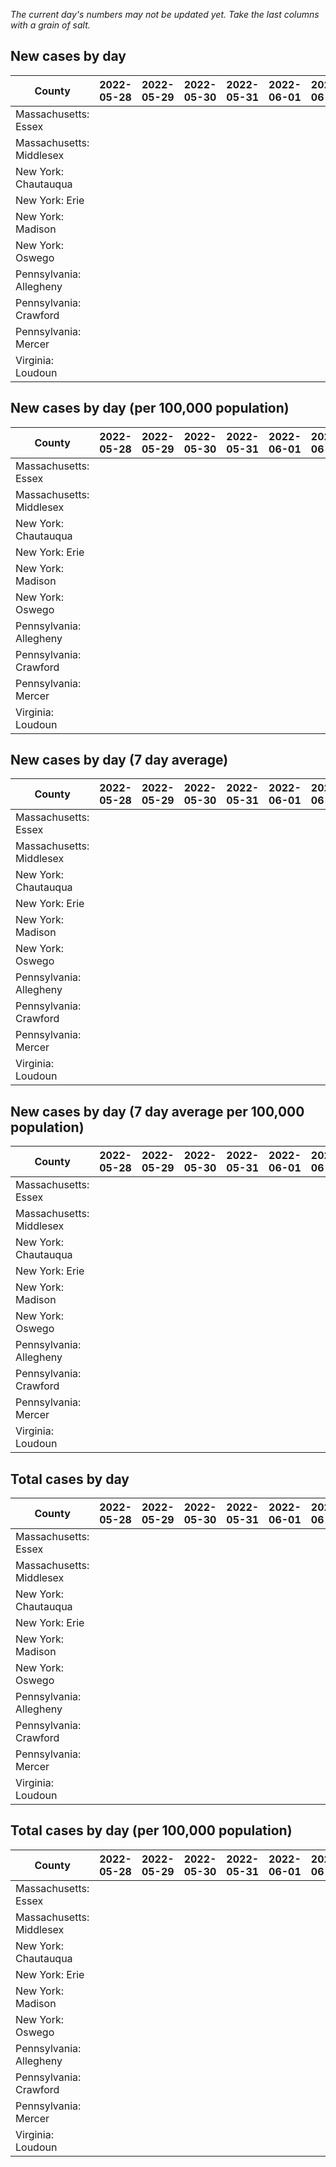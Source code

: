 _The current day's numbers may not be updated yet. Take the last columns with a grain of salt._
## New cases by day

| County | 2022-05-28 | 2022-05-29 | 2022-05-30 | 2022-05-31 | 2022-06-01 | 2022-06-02 | 2022-06-03 |
| --- | --- | --- | --- | --- | --- | --- | --- |
| Massachusetts: Essex |  |  |  |  |  |  |  |
| Massachusetts: Middlesex |  |  |  |  |  |  |  |
| New York: Chautauqua |  |  |  |  |  |  |  |
| New York: Erie |  |  |  |  |  |  |  |
| New York: Madison |  |  |  |  |  |  |  |
| New York: Oswego |  |  |  |  |  |  |  |
| Pennsylvania: Allegheny |  |  |  |  |  |  |  |
| Pennsylvania: Crawford |  |  |  |  |  |  |  |
| Pennsylvania: Mercer |  |  |  |  |  |  |  |
| Virginia: Loudoun |  |  |  |  |  |  |  |

## New cases by day (per 100,000 population)

| County | 2022-05-28 | 2022-05-29 | 2022-05-30 | 2022-05-31 | 2022-06-01 | 2022-06-02 | 2022-06-03 |
| --- | --- | --- | --- | --- | --- | --- | --- |
| Massachusetts: Essex |  |  |  |  |  |  |  |
| Massachusetts: Middlesex |  |  |  |  |  |  |  |
| New York: Chautauqua |  |  |  |  |  |  |  |
| New York: Erie |  |  |  |  |  |  |  |
| New York: Madison |  |  |  |  |  |  |  |
| New York: Oswego |  |  |  |  |  |  |  |
| Pennsylvania: Allegheny |  |  |  |  |  |  |  |
| Pennsylvania: Crawford |  |  |  |  |  |  |  |
| Pennsylvania: Mercer |  |  |  |  |  |  |  |
| Virginia: Loudoun |  |  |  |  |  |  |  |

## New cases by day (7 day average)

| County | 2022-05-28 | 2022-05-29 | 2022-05-30 | 2022-05-31 | 2022-06-01 | 2022-06-02 | 2022-06-03 |
| --- | --- | --- | --- | --- | --- | --- | --- |
| Massachusetts: Essex |  |  |  |  |  |  |  |
| Massachusetts: Middlesex |  |  |  |  |  |  |  |
| New York: Chautauqua |  |  |  |  |  |  |  |
| New York: Erie |  |  |  |  |  |  |  |
| New York: Madison |  |  |  |  |  |  |  |
| New York: Oswego |  |  |  |  |  |  |  |
| Pennsylvania: Allegheny |  |  |  |  |  |  |  |
| Pennsylvania: Crawford |  |  |  |  |  |  |  |
| Pennsylvania: Mercer |  |  |  |  |  |  |  |
| Virginia: Loudoun |  |  |  |  |  |  |  |

## New cases by day (7 day average per 100,000 population)

| County | 2022-05-28 | 2022-05-29 | 2022-05-30 | 2022-05-31 | 2022-06-01 | 2022-06-02 | 2022-06-03 |
| --- | --- | --- | --- | --- | --- | --- | --- |
| Massachusetts: Essex |  |  |  |  |  |  |  |
| Massachusetts: Middlesex |  |  |  |  |  |  |  |
| New York: Chautauqua |  |  |  |  |  |  |  |
| New York: Erie |  |  |  |  |  |  |  |
| New York: Madison |  |  |  |  |  |  |  |
| New York: Oswego |  |  |  |  |  |  |  |
| Pennsylvania: Allegheny |  |  |  |  |  |  |  |
| Pennsylvania: Crawford |  |  |  |  |  |  |  |
| Pennsylvania: Mercer |  |  |  |  |  |  |  |
| Virginia: Loudoun |  |  |  |  |  |  |  |

## Total cases by day

| County | 2022-05-28 | 2022-05-29 | 2022-05-30 | 2022-05-31 | 2022-06-01 | 2022-06-02 | 2022-06-03 |
| --- | --- | --- | --- | --- | --- | --- | --- |
| Massachusetts: Essex |  |  |  |  |  |  | 220820 |
| Massachusetts: Middlesex |  |  |  |  |  |  | 368857 |
| New York: Chautauqua |  |  |  |  |  |  | 25538 |
| New York: Erie |  |  |  |  |  |  | 234717 |
| New York: Madison |  |  |  |  |  |  | 14612 |
| New York: Oswego |  |  |  |  |  |  | 29360 |
| Pennsylvania: Allegheny |  |  |  |  |  |  | 282476 |
| Pennsylvania: Crawford |  |  |  |  |  |  | 20596 |
| Pennsylvania: Mercer |  |  |  |  |  |  | 24064 |
| Virginia: Loudoun |  |  |  |  |  |  | 76081 |

## Total cases by day (per 100,000 population)

| County | 2022-05-28 | 2022-05-29 | 2022-05-30 | 2022-05-31 | 2022-06-01 | 2022-06-02 | 2022-06-03 |
| --- | --- | --- | --- | --- | --- | --- | --- |
| Massachusetts: Essex |  |  |  |  |  |  | 27986.1 |
| Massachusetts: Middlesex |  |  |  |  |  |  | 22886.2 |
| New York: Chautauqua |  |  |  |  |  |  | 20124.0 |
| New York: Erie |  |  |  |  |  |  | 25548.8 |
| New York: Madison |  |  |  |  |  |  | 20597.4 |
| New York: Oswego |  |  |  |  |  |  | 24044.1 |
| Pennsylvania: Allegheny |  |  |  |  |  |  | 23229.1 |
| Pennsylvania: Crawford |  |  |  |  |  |  | 24336.8 |
| Pennsylvania: Mercer |  |  |  |  |  |  | 21991.5 |
| Virginia: Loudoun |  |  |  |  |  |  | 18397.5 |
